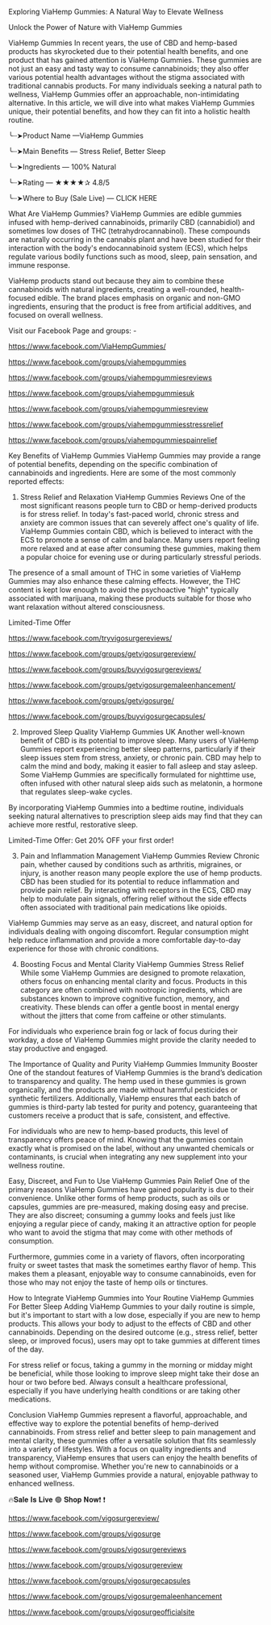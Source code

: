 Exploring ViaHemp Gummies: A Natural Way to Elevate Wellness



Unlock the Power of Nature with ViaHemp Gummies

ViaHemp Gummies In recent years, the use of CBD and hemp-based products has skyrocketed due to their potential health benefits, and one product that has gained attention is ViaHemp Gummies. These gummies are not just an easy and tasty way to consume cannabinoids; they also offer various potential health advantages without the stigma associated with traditional cannabis products. For many individuals seeking a natural path to wellness, ViaHemp Gummies offer an approachable, non-intimidating alternative. In this article, we will dive into what makes ViaHemp Gummies unique, their potential benefits, and how they can fit into a holistic health routine.



╰┈➤Product Name —ViaHemp Gummies

╰┈➤Main Benefits — Stress Relief, Better Sleep

╰┈➤Ingredients — 100% Natural

╰┈➤Rating — ★★★★✰ 4.8/5

╰┈➤Where to Buy (Sale Live) — CLICK HERE



What Are ViaHemp Gummies?
ViaHemp Gummies are edible gummies infused with hemp-derived cannabinoids, primarily CBD (cannabidiol) and sometimes low doses of THC (tetrahydrocannabinol). These compounds are naturally occurring in the cannabis plant and have been studied for their interaction with the body's endocannabinoid system (ECS), which helps regulate various bodily functions such as mood, sleep, pain sensation, and immune response.

ViaHemp products stand out because they aim to combine these cannabinoids with natural ingredients, creating a well-rounded, health-focused edible. The brand places emphasis on organic and non-GMO ingredients, ensuring that the product is free from artificial additives, and focused on overall wellness.



Visit our Facebook Page and groups: -

https://www.facebook.com/ViaHempGummies/

https://www.facebook.com/groups/viahempgummies

https://www.facebook.com/groups/viahempgummiesreviews

https://www.facebook.com/groups/viahempgummiesuk

https://www.facebook.com/groups/viahempgummiesreview

https://www.facebook.com/groups/viahempgummiesstressrelief


https://www.facebook.com/groups/viahempgummiespainrelief



Key Benefits of ViaHemp Gummies
ViaHemp Gummies may provide a range of potential benefits, depending on the specific combination of cannabinoids and ingredients. Here are some of the most commonly reported effects:

1. Stress Relief and Relaxation
ViaHemp Gummies Reviews One of the most significant reasons people turn to CBD or hemp-derived products is for stress relief. In today's fast-paced world, chronic stress and anxiety are common issues that can severely affect one's quality of life. ViaHemp Gummies contain CBD, which is believed to interact with the ECS to promote a sense of calm and balance. Many users report feeling more relaxed and at ease after consuming these gummies, making them a popular choice for evening use or during particularly stressful periods.

The presence of a small amount of THC in some varieties of ViaHemp Gummies may also enhance these calming effects. However, the THC content is kept low enough to avoid the psychoactive "high" typically associated with marijuana, making these products suitable for those who want relaxation without altered consciousness.



Limited-Time Offer

https://www.facebook.com/tryvigosurgereviews/

https://www.facebook.com/groups/getvigosurgereview/

https://www.facebook.com/groups/buyvigosurgereviews/

https://www.facebook.com/groups/getvigosurgemaleenhancement/

https://www.facebook.com/groups/getvigosurge/

https://www.facebook.com/groups/buyvigosurgecapsules/



2. Improved Sleep Quality
ViaHemp Gummies UK Another well-known benefit of CBD is its potential to improve sleep. Many users of ViaHemp Gummies report experiencing better sleep patterns, particularly if their sleep issues stem from stress, anxiety, or chronic pain. CBD may help to calm the mind and body, making it easier to fall asleep and stay asleep. Some ViaHemp Gummies are specifically formulated for nighttime use, often infused with other natural sleep aids such as melatonin, a hormone that regulates sleep-wake cycles.

By incorporating ViaHemp Gummies into a bedtime routine, individuals seeking natural alternatives to prescription sleep aids may find that they can achieve more restful, restorative sleep.




Limited-Time Offer: Get 20% OFF your first order! 







3. Pain and Inflammation Management
ViaHemp Gummies Review Chronic pain, whether caused by conditions such as arthritis, migraines, or injury, is another reason many people explore the use of hemp products. CBD has been studied for its potential to reduce inflammation and provide pain relief. By interacting with receptors in the ECS, CBD may help to modulate pain signals, offering relief without the side effects often associated with traditional pain medications like opioids.

ViaHemp Gummies may serve as an easy, discreet, and natural option for individuals dealing with ongoing discomfort. Regular consumption might help reduce inflammation and provide a more comfortable day-to-day experience for those with chronic conditions.

4. Boosting Focus and Mental Clarity
ViaHemp Gummies Stress Relief While some ViaHemp Gummies are designed to promote relaxation, others focus on enhancing mental clarity and focus. Products in this category are often combined with nootropic ingredients, which are substances known to improve cognitive function, memory, and creativity. These blends can offer a gentle boost in mental energy without the jitters that come from caffeine or other stimulants.

For individuals who experience brain fog or lack of focus during their workday, a dose of ViaHemp Gummies might provide the clarity needed to stay productive and engaged.

The Importance of Quality and Purity
ViaHemp Gummies Immunity Booster One of the standout features of ViaHemp Gummies is the brand’s dedication to transparency and quality. The hemp used in these gummies is grown organically, and the products are made without harmful pesticides or synthetic fertilizers. Additionally, ViaHemp ensures that each batch of gummies is third-party lab tested for purity and potency, guaranteeing that customers receive a product that is safe, consistent, and effective.

For individuals who are new to hemp-based products, this level of transparency offers peace of mind. Knowing that the gummies contain exactly what is promised on the label, without any unwanted chemicals or contaminants, is crucial when integrating any new supplement into your wellness routine.

Easy, Discreet, and Fun to Use
ViaHemp Gummies Pain Relief One of the primary reasons ViaHemp Gummies have gained popularity is due to their convenience. Unlike other forms of hemp products, such as oils or capsules, gummies are pre-measured, making dosing easy and precise. They are also discreet; consuming a gummy looks and feels just like enjoying a regular piece of candy, making it an attractive option for people who want to avoid the stigma that may come with other methods of consumption.

Furthermore, gummies come in a variety of flavors, often incorporating fruity or sweet tastes that mask the sometimes earthy flavor of hemp. This makes them a pleasant, enjoyable way to consume cannabinoids, even for those who may not enjoy the taste of hemp oils or tinctures.

How to Integrate ViaHemp Gummies into Your Routine
ViaHemp Gummies For Better Sleep Adding ViaHemp Gummies to your daily routine is simple, but it's important to start with a low dose, especially if you are new to hemp products. This allows your body to adjust to the effects of CBD and other cannabinoids. Depending on the desired outcome (e.g., stress relief, better sleep, or improved focus), users may opt to take gummies at different times of the day.

For stress relief or focus, taking a gummy in the morning or midday might be beneficial, while those looking to improve sleep might take their dose an hour or two before bed. Always consult a healthcare professional, especially if you have underlying health conditions or are taking other medications.

Conclusion
ViaHemp Gummies represent a flavorful, approachable, and effective way to explore the potential benefits of hemp-derived cannabinoids. From stress relief and better sleep to pain management and mental clarity, these gummies offer a versatile solution that fits seamlessly into a variety of lifestyles. With a focus on quality ingredients and transparency, ViaHemp ensures that users can enjoy the health benefits of hemp without compromise. Whether you're new to cannabinoids or a seasoned user, ViaHemp Gummies provide a natural, enjoyable pathway to enhanced wellness.

🔥𝐒𝐚𝐥𝐞 𝐈𝐬 𝐋𝐢𝐯𝐞 🟢 𝐒𝐡𝐨𝐩 𝐍𝐨𝐰❗ ❗

https://www.facebook.com/vigosurgereview/

https://www.facebook.com/groups/vigosurge

https://www.facebook.com/groups/vigosurgereviews

https://www.facebook.com/groups/vigosurgereview

https://www.facebook.com/groups/vigosurgecapsules

https://www.facebook.com/groups/vigosurgemaleenhancement

https://www.facebook.com/groups/vigosurgeofficialsite

